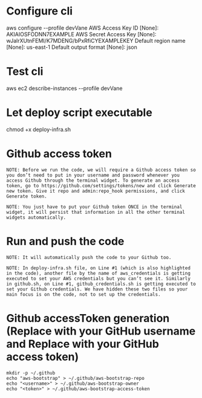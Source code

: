 # Configure cli
aws configure --profile devVane
AWS Access Key ID [None]: AKIAIOSFODNN7EXAMPLE
AWS Secret Access Key [None]: wJalrXUtnFEMI/K7MDENG/bPxRfiCYEXAMPLEKEY
Default region name [None]: us-east-1
Default output format [None]: json

# Test cli
aws ec2 describe-instances --profile devVane

# Let deploy script executable
chmod +x deploy-infra.sh

# Github access token

    NOTE: Before we run the code, we will require a Github access token so you don’t need to put in your username and password whenever you access Github through the terminal widget. To generate an access token, go to https://github.com/settings/tokens/new and click Generate new token. Give it repo and admin:repo_hook permissions, and click Generate token.

    NOTE: You just have to put your Github token ONCE in the terminal widget, it will persist that information in all the other terminal widgets automatically.

# Run and push the code

    NOTE: It will automatically push the code to your Github too.

    NOTE: In deploy-infra.sh file, on Line #1 (which is also highlighted in the code), another file by the name of aws_credentials is getting executed to set your AWS credentials but you can’t see it. Similarly in github.sh, on Line #1, github_credentials.sh is getting executed to set your Github credentials. We have hidden these two files so your main focus is on the code, not to set up the credentials.

# Github accessToken generation (Replace <username> with your GitHub username and Replace <token> with your GitHub access token)
```
mkdir -p ~/.github
echo "aws-bootstrap" > ~/.github/aws-bootstrap-repo
echo "<username>" > ~/.github/aws-bootstrap-owner
echo "<token>" > ~/.github/aws-bootstrap-access-token
```